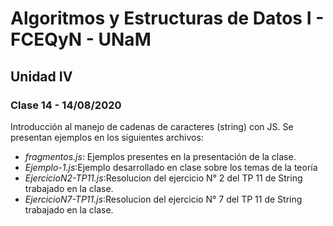 # Algoritmos y Estructuras de Datos I - FCEQyN - UNaM

## Unidad IV

### Clase 14 - 14/08/2020

Introducción al manejo de cadenas de caracteres (string) con JS. Se presentan ejemplos en los siguientes archivos:

* _fragmentos.js_: Ejemplos presentes en la presentación de la clase.
* _Ejemplo-1.js_:Ejemplo desarrollado en clase sobre los temas de la teoría
* _EjercicioN2-TP11.js_:Resolucion del ejercicio N° 2 del TP 11 de String trabajado en la clase. 
* _EjercicioN7-TP11.js_:Resolucion del ejercicio N° 7 del TP 11 de String trabajado en la clase. 
